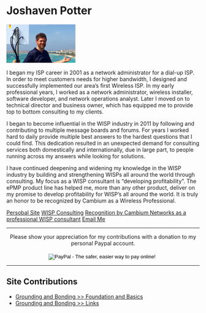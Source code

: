 <!-- TITLE: Joshaven Potter -->
<!-- SUBTITLE: A quick summary of Joshaven Potter -->

# Joshaven Potter
![Joshaven 100 High](/uploads/joshaven-100-high.jpg "Joshaven 100 High")

I began my ISP career in 2001 as a network administrator for a dial-up ISP. In order to meet customers needs for higher bandwidth, I designed and successfully implemented our area’s first Wireless ISP. In my early professional years, I worked as a network administrator, wireless installer, software developer, and network operations analyst. Later I moved on to technical director and business owner, which has equipped me to provide top to bottom consulting to my clients.

I began to become influential in the WISP industry in 2011 by following and contributing to multiple message boards and forums. For years I worked hard to daily provide multiple best answers to the hardest questions that I could find. This dedication resulted in an unexpected demand for consulting services both domestically and internationally, due in large part, to people running across my answers while looking for solutions.

I have continued deepening and widening my knowledge in the WISP industry by building and strengthening WISPs all around the world through consulting. My focus as a WISP consultant is “developing profitability”. The ePMP product line has helped me, more than any other product, deliver on my promise to develop profitability for WISP’s all around the world. It is truly an honor to be recognized by Cambium as a Wireless Professional.

[Persobal Site](http://joshaven.com)
[WISP Consulting](http://wisp.live)
[Recognition by Cambium Networks as a professional WISP consultant](https://www.cambiumnetworks.com/ePMP_consultants/)
[Email Me](mailto:josh@wisp.live)

-----

<div align="center">
Please show your appreciation for my contributions with a donation to my personal Paypal account.<br><br>
<form action="https://www.paypal.com/cgi-bin/webscr" method="post" target="_top">
<input type="hidden" name="cmd" value="_s-xclick">
<input type="hidden" name="hosted_button_id" value="STD8KFVHLMN6L">
<input type="image" src="https://www.paypalobjects.com/en_US/i/btn/btn_donateCC_LG.gif" border="0" name="submit" alt="PayPal - The safer, easier way to pay online!">
<img alt="" border="0" src="https://www.paypalobjects.com/en_US/i/scr/pixel.gif" width="1" height="1">
</form>
</div>

-----

## Site Contributions
* [Grounding and Bonding >> Foundation and Basics](/groundingandbonding/foundationsandbasics)
* [Grounding and Bonding >> Links](/groundingandbonding/links)